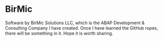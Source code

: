 # BirMic
Software by BirMic Solutions LLC, which is the ABAP Development & Consulting Company I have created.
Once I have learned the GitHub ropes, there will be something in it. Hope it is worth sharing. 
